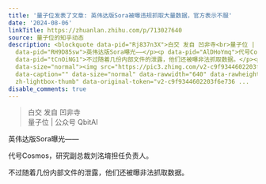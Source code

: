 ```yaml
---
title: '量子位发表了文章: 英伟达版Sora被曝违规抓取大量数据，官方表示不服'
date: '2024-08-06'
linkTitle: https://zhuanlan.zhihu.com/p/713027640
source: 量子位的知乎动态
description: <blockquote data-pid="Rj837n3X">白交 发自 凹非寺<br>量子位 | 公众号 QbitAI</blockquote><p
  data-pid="RH9D85sw">英伟达版Sora曝光——</p><p data-pid="AlDHoYmq">代号Cosmos，研究副总裁刘洺堉担任负责人。</p><p
  data-pid="tCnOiNG1">不过随着几份内部文件的泄露，他们还被曝非法抓取数据。</p><p class="ztext-empty-paragraph"><br></p><figure
  data-size="normal"><img src="https://pic3.zhimg.com/v2-c9f9344602203f6e7360db96955eaed2.jpg"
  data-caption="" data-size="normal" data-rawwidth="640" data-rawheight="241" class="origin_image
  zh-lightbox-thumb" data-original-token="v2-c9f9344602203f6e736 ...
disable_comments: true
---
```

<blockquote data-pid="Rj837n3X">白交 发自 凹非寺<br>量子位 | 公众号 QbitAI</blockquote><p data-pid="RH9D85sw">英伟达版Sora曝光——</p><p data-pid="AlDHoYmq">代号Cosmos，研究副总裁刘洺堉担任负责人。</p><p data-pid="tCnOiNG1">不过随着几份内部文件的泄露，他们还被曝非法抓取数据。</p><p class="ztext-empty-paragraph"><br></p><figure data-size="normal"><img src="https://pic3.zhimg.com/v2-c9f9344602203f6e7360db96955eaed2.jpg" data-caption="" data-size="normal" data-rawwidth="640" data-rawheight="241" class="origin_image zh-lightbox-thumb" data-original-token="v2-c9f9344602203f6e736 ...